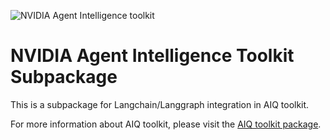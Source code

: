 <!--
SPDX-FileCopyrightText: Copyright (c) 2025, NVIDIA CORPORATION & AFFILIATES. All rights reserved.
SPDX-License-Identifier: Apache-2.0

Licensed under the Apache License, Version 2.0 (the "License");
you may not use this file except in compliance with the License.
You may obtain a copy of the License at

http://www.apache.org/licenses/LICENSE-2.0

Unless required by applicable law or agreed to in writing, software
distributed under the License is distributed on an "AS IS" BASIS,
WITHOUT WARRANTIES OR CONDITIONS OF ANY KIND, either express or implied.
See the License for the specific language governing permissions and
limitations under the License.
-->

![NVIDIA Agent Intelligence toolkit](https://media.githubusercontent.com/media/NVIDIA/AIQtoolkit/refs/heads/main/docs/source/_static/aiqtoolkit_banner.png "AIQ toolkit banner image")

# NVIDIA Agent Intelligence Toolkit Subpackage
This is a subpackage for Langchain/Langgraph integration in AIQ toolkit.

For more information about AIQ toolkit, please visit the [AIQ toolkit package](https://pypi.org/project/aiqtoolkit/).
